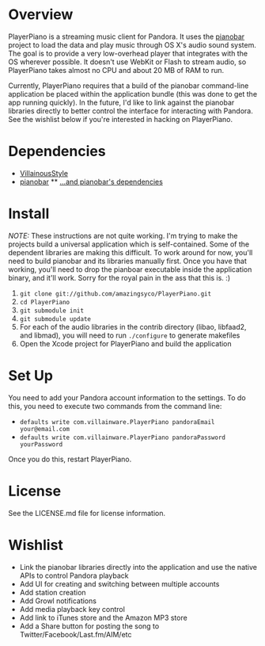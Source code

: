 Overview
========

PlayerPiano is a streaming music client for Pandora. It uses the [pianobar](http://github.com/PromyLOPh/pianobar) project to load the data and play music through OS X's audio sound system. The goal is to provide a very low-overhead player that integrates with the OS wherever possible. It doesn't use WebKit or Flash to stream audio, so PlayerPiano takes almost no CPU and about 20 MB of RAM to run.

Currently, PlayerPiano requires that a build of the pianobar command-line application be placed within the application bundle (this was done to get the app running quickly). In the future, I'd like to link against the pianobar libraries directly to better control the interface for interacting with Pandora. See the wishlist below if you're interested in hacking on PlayerPiano.

Dependencies
============

* [VillainousStyle](http://github.com/amazingsyco/VillainousStyle)
* [pianobar](http://github.com/PromyLOPh/pianobar)
** [...and pianobar's dependencies](http://github.com/PromyLOPh/pianobar/blob/master/INSTALL)

Install
=======

*NOTE:* These instructions are not quite working. I'm trying to make the projects build a universal application which is self-contained. Some of the dependent libraries are making this difficult. To work around for now, you'll need to build pianobar and its libraries manually first. Once you have that working, you'll need to drop the pianboar executable inside the application binary, and it'll work. Sorry for the royal pain in the ass that this is. :)

1. `git clone git://github.com/amazingsyco/PlayerPiano.git`
2. `cd PlayerPiano`
3. `git submodule init`
4. `git submodule update`
5. For each of the audio libraries in the contrib directory (libao, libfaad2, and libmad), you will need to run `./configure` to generate makefiles
6. Open the Xcode project for PlayerPiano and build the application

Set Up
======

You need to add your Pandora account information to the settings. To do this, you need to execute two commands from the command line:

* `defaults write com.villainware.PlayerPiano pandoraEmail your@email.com`
* `defaults write com.villainware.PlayerPiano pandoraPassword yourPassword`

Once you do this, restart PlayerPiano.

License
=======

See the LICENSE.md file for license information.

Wishlist
========

* Link the pianobar libraries directly into the application and use the native APIs to control Pandora playback
* Add UI for creating and switching between multiple accounts
* Add station creation
* Add Growl notifications
* Add media playback key control
* Add link to iTunes store and the Amazon MP3 store
* Add a Share button for posting the song to Twitter/Facebook/Last.fm/AIM/etc